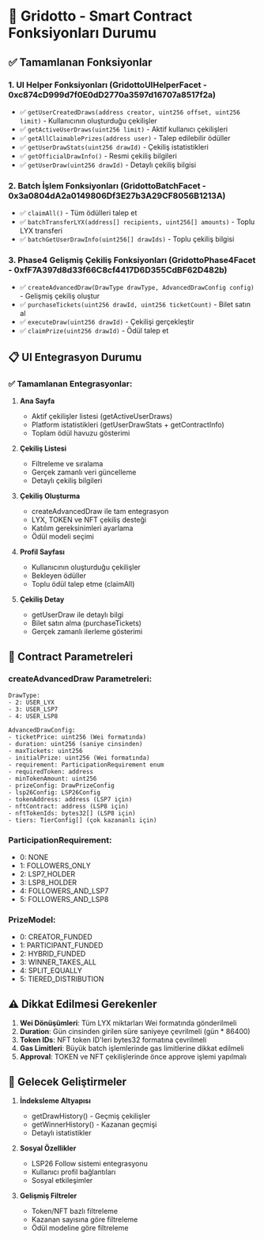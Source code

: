 # 🔧 Gridotto - Smart Contract Fonksiyonları Durumu

## ✅ Tamamlanan Fonksiyonlar

### 1. **UI Helper Fonksiyonları** (GridottoUIHelperFacet - 0xc874cD999d7f0E0dD2770a3597d16707a8517f2a)
- ✅ `getUserCreatedDraws(address creator, uint256 offset, uint256 limit)` - Kullanıcının oluşturduğu çekilişler
- ✅ `getActiveUserDraws(uint256 limit)` - Aktif kullanıcı çekilişleri
- ✅ `getAllClaimablePrizes(address user)` - Talep edilebilir ödüller
- ✅ `getUserDrawStats(uint256 drawId)` - Çekiliş istatistikleri
- ✅ `getOfficialDrawInfo()` - Resmi çekiliş bilgileri
- ✅ `getUserDraw(uint256 drawId)` - Detaylı çekiliş bilgisi

### 2. **Batch İşlem Fonksiyonları** (GridottoBatchFacet - 0x3a0804dA2a0149806Df3E27b3A29CF8056B1213A)
- ✅ `claimAll()` - Tüm ödülleri talep et
- ✅ `batchTransferLYX(address[] recipients, uint256[] amounts)` - Toplu LYX transferi
- ✅ `batchGetUserDrawInfo(uint256[] drawIds)` - Toplu çekiliş bilgisi

### 3. **Phase4 Gelişmiş Çekiliş Fonksiyonları** (GridottoPhase4Facet - 0xfF7A397d8d33f66C8cf4417D6D355CdBF62D482b)
- ✅ `createAdvancedDraw(DrawType drawType, AdvancedDrawConfig config)` - Gelişmiş çekiliş oluştur
- ✅ `purchaseTickets(uint256 drawId, uint256 ticketCount)` - Bilet satın al
- ✅ `executeDraw(uint256 drawId)` - Çekilişi gerçekleştir
- ✅ `claimPrize(uint256 drawId)` - Ödül talep et

## 📋 UI Entegrasyon Durumu

### ✅ Tamamlanan Entegrasyonlar:
1. **Ana Sayfa**
   - Aktif çekilişler listesi (getActiveUserDraws)
   - Platform istatistikleri (getUserDrawStats + getContractInfo)
   - Toplam ödül havuzu gösterimi

2. **Çekiliş Listesi**
   - Filtreleme ve sıralama
   - Gerçek zamanlı veri güncelleme
   - Detaylı çekiliş bilgileri

3. **Çekiliş Oluşturma**
   - createAdvancedDraw ile tam entegrasyon
   - LYX, TOKEN ve NFT çekiliş desteği
   - Katılım gereksinimleri ayarlama
   - Ödül modeli seçimi

4. **Profil Sayfası**
   - Kullanıcının oluşturduğu çekilişler
   - Bekleyen ödüller
   - Toplu ödül talep etme (claimAll)

5. **Çekiliş Detay**
   - getUserDraw ile detaylı bilgi
   - Bilet satın alma (purchaseTickets)
   - Gerçek zamanlı ilerleme gösterimi

## 🚀 Contract Parametreleri

### createAdvancedDraw Parametreleri:
```solidity
DrawType: 
- 2: USER_LYX
- 3: USER_LSP7  
- 4: USER_LSP8

AdvancedDrawConfig:
- ticketPrice: uint256 (Wei formatında)
- duration: uint256 (saniye cinsinden)
- maxTickets: uint256
- initialPrize: uint256 (Wei formatında)
- requirement: ParticipationRequirement enum
- requiredToken: address
- minTokenAmount: uint256
- prizeConfig: DrawPrizeConfig
- lsp26Config: LSP26Config
- tokenAddress: address (LSP7 için)
- nftContract: address (LSP8 için)
- nftTokenIds: bytes32[] (LSP8 için)
- tiers: TierConfig[] (çok kazananlı için)
```

### ParticipationRequirement:
- 0: NONE
- 1: FOLLOWERS_ONLY
- 2: LSP7_HOLDER
- 3: LSP8_HOLDER
- 4: FOLLOWERS_AND_LSP7
- 5: FOLLOWERS_AND_LSP8

### PrizeModel:
- 0: CREATOR_FUNDED
- 1: PARTICIPANT_FUNDED
- 2: HYBRID_FUNDED
- 3: WINNER_TAKES_ALL
- 4: SPLIT_EQUALLY
- 5: TIERED_DISTRIBUTION

## ⚠️ Dikkat Edilmesi Gerekenler

1. **Wei Dönüşümleri**: Tüm LYX miktarları Wei formatında gönderilmeli
2. **Duration**: Gün cinsinden girilen süre saniyeye çevrilmeli (gün * 86400)
3. **Token IDs**: NFT token ID'leri bytes32 formatına çevrilmeli
4. **Gas Limitleri**: Büyük batch işlemlerinde gas limitlerine dikkat edilmeli
5. **Approval**: TOKEN ve NFT çekilişlerinde önce approve işlemi yapılmalı

## 📝 Gelecek Geliştirmeler

1. **İndeksleme Altyapısı**
   - getDrawHistory() - Geçmiş çekilişler
   - getWinnerHistory() - Kazanan geçmişi
   - Detaylı istatistikler

2. **Sosyal Özellikler**
   - LSP26 Follow sistemi entegrasyonu
   - Kullanıcı profil bağlantıları
   - Sosyal etkileşimler

3. **Gelişmiş Filtreler**
   - Token/NFT bazlı filtreleme
   - Kazanan sayısına göre filtreleme
   - Ödül modeline göre filtreleme
